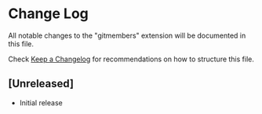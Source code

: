 # Change Log

All notable changes to the "gitmembers" extension will be documented in this file.

Check [Keep a Changelog](http://keepachangelog.com/) for recommendations on how to structure this file.

## [Unreleased]

- Initial release
